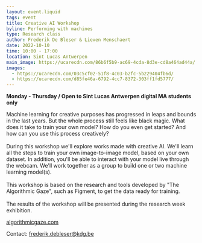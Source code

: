 ```yaml
---
layout: event.liquid
tags: event
title: Creative AI Workshop
byline: Performing with machines
type: Research class
author: Frederik De Bleser & Lieven Menschaert
date: 2022-10-10
time: 10:00 - 17:00
location: Sint Lucas Antwerpen
main_image: https://ucarecdn.com/86b6f5b9-ac69-4cda-8d3e-cd8a464ad44a/
images:
  - https://ucarecdn.com/03c5cf02-51f8-4c03-b2fc-5b229404fb6d/
  - https://ucarecdn.com/d85fe46a-6792-4cc7-8372-303ff1fd5777/
---
```

**M﻿onday - Thursday / Open to Sint Lucas Antwerpen digital MA students only**

Machine learning for creative purposes has progressed in leaps and bounds in the last years. But the whole process still feels like black magic. What does it take to train your own model? How do you even get started? And how can you use this process creatively?\
\
During this workshop we'll explore works made with creative AI. We'll learn all the steps to train your own image-to-image model, based on your own dataset. In addition, you'll be able to interact with your model live through the webcam. We'll work together as a group to build one or two machine learning model(s).\
\
This workshop is based on the research and tools developed by "The Algorithmic Gaze", such as Figment, to get the data ready for training.\
\
The results of the workshop will be presented during the research week exhibition.

[algorithmicgaze.com](https://algorithmicgaze.com/)

C﻿ontact: [frederik.debleser@kdg.be](mailto:frederik.debleser@kdg.be)